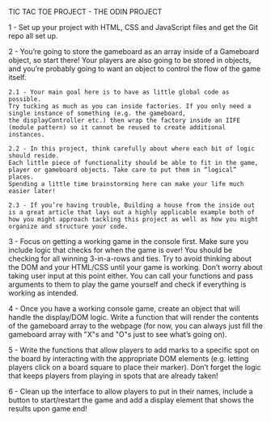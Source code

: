 TIC TAC TOE PROJECT - THE ODIN PROJECT

1 - Set up your project with HTML, CSS and JavaScript files and get the Git repo all set up.

2 - You’re going to store the gameboard as an array inside of a Gameboard object, so start there! Your players are also going to be stored in objects, and you’re probably going to want an object to control the flow of the game itself.

    2.1 - Your main goal here is to have as little global code as possible. 
    Try tucking as much as you can inside factories. If you only need a single instance of something (e.g. the gameboard, 
    the displayController etc.) then wrap the factory inside an IIFE (module pattern) so it cannot be reused to create additional instances.

    2.2 - In this project, think carefully about where each bit of logic should reside. 
    Each little piece of functionality should be able to fit in the game, player or gameboard objects. Take care to put them in “logical” places. 
    Spending a little time brainstorming here can make your life much easier later!

    2.3 - If you’re having trouble, Building a house from the inside out is a great article that lays out a highly applicable example both of how you might approach tackling this project as well as how you might organize and structure your code.

3 - Focus on getting a working game in the console first. Make sure you include logic that checks for when the game is over! You should be checking for all winning 3-in-a-rows and ties. 
Try to avoid thinking about the DOM and your HTML/CSS until your game is working. Don’t worry about taking user input at this point either. You can call your functions and pass arguments to them to play the game yourself and check if everything is working as intended.

4 - Once you have a working console game, create an object that will handle the display/DOM logic. Write a function that will render the contents of the gameboard array to the webpage (for now, you can always just fill the gameboard array with "X"s and "O"s just to see what’s going on).

5 - Write the functions that allow players to add marks to a specific spot on the board by interacting with the appropriate DOM elements (e.g. letting players click on a board square to place their marker). Don’t forget the logic that keeps players from playing in spots that are already taken!

6 - Clean up the interface to allow players to put in their names, include a button to start/restart the game and add a display element that shows the results upon game end!